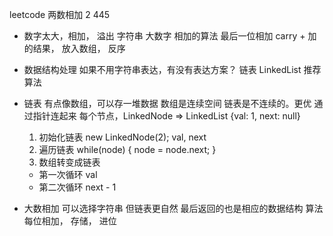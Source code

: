leetcode 两数相加 2 445

- 数字太大，相加，
  溢出
  字符串 大数字
  相加的算法
  最后一位相加
  carry + 加的结果， 放入数组， 反序

- 数据结构处理 
  如果不用字符串表达，有没有表达方案？
  链表 LinkedList
  推荐算法 

- 链表
  有点像数组，可以存一堆数据
  数组是连续空间
  链表是不连续的。更优 通过指针连起来
  每个节点，LinkedNode => LinkedList
  {val: 1, next: null} 

  1. 初始化链表   new LinkedNode(2);
    val, next
  2. 遍历链表
    while(node) {
        node = node.next;
    }
  3. 数组转变成链表
    - 第一次循环 val
    - 第二次循环 next - 1

- 大数相加 可以选择字符串 但链表更自然
  最后返回的也是相应的数据结构
  算法  每位相加， 存储， 进位 